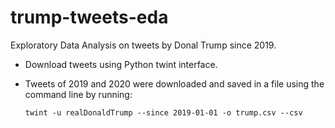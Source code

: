 # trump-tweets-eda
Exploratory Data Analysis on tweets by Donal Trump since 2019.
- Download tweets using Python twint interface.
- Tweets of 2019 and 2020 were downloaded and saved in a file using the command line by running:

    ```twint -u realDonaldTrump --since 2019-01-01 -o trump.csv --csv```
